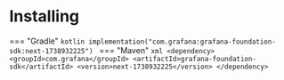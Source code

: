 # Installing

=== "Gradle"
    ```kotlin
    implementation("com.grafana:grafana-foundation-sdk:next-1738932225")
    ```
=== "Maven"
    ```xml
    <dependency>
        <groupId>com.grafana</groupId>
        <artifactId>grafana-foundation-sdk</artifactId>
        <version>next-1738932225</version>
    </dependency>
    ```
